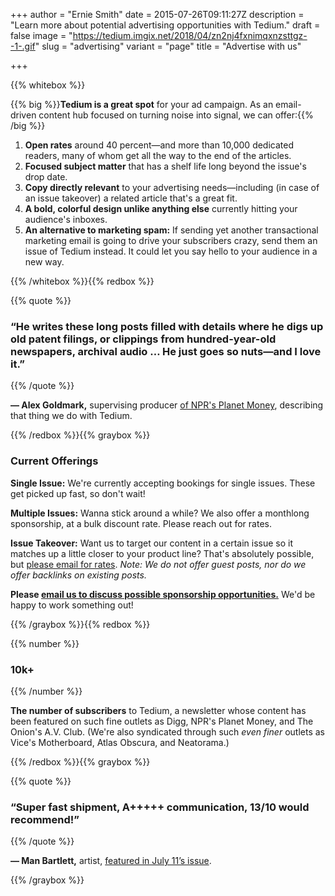 +++
author = "Ernie Smith"
date = 2015-07-26T09:11:27Z
description = "Learn more about potential advertising opportunities with Tedium."
draft = false
image = "https://tedium.imgix.net/2018/04/zn2nj4fxnimqxnzsttgz--1-.gif"
slug = "advertising"
variant = "page"
title = "Advertise with us"

+++

{{% whitebox %}}

{{% big %}}**Tedium is a great spot** for your ad campaign. As an email-driven content hub focused on turning noise into signal, we can offer:{{% /big %}}

1. **Open rates** around 40 percent—and more than 10,000 dedicated readers, many of whom get all the way to the end of the articles.
2. **Focused subject matter** that has a shelf life long beyond the issue's drop date.
3. **Copy directly relevant** to your advertising needs—including (in case of an issue takeover) a related article that's a great fit.
4. **A bold, colorful design unlike anything else** currently hitting your audience's inboxes.
5. **An alternative to marketing spam:** If sending yet another transactional marketing email is going to drive your subscribers crazy, send them an issue of Tedium instead. It could let you say hello to your audience in a new way.

{{% /whitebox %}}{{% redbox %}}

{{% quote %}}
### “He writes these long posts filled with details where he digs up old patent filings, or clippings from hundred-year-old newspapers, archival audio … He just goes so nuts—and I love it.”
{{% /quote %}}
 
**— Alex Goldmark,** supervising producer [of NPR's Planet Money](http://www.npr.org/sections/money/2017/02/13/515035040/episode-754-im-so-happy-for-you), describing that thing we do with Tedium.

{{% /redbox %}}{{% graybox %}}

### Current Offerings

**Single Issue:** We're currently accepting bookings for single issues. These get picked up fast, so don't wait!

**Multiple Issues:** Wanna stick around a while? We also offer a monthlong sponsorship, at a bulk discount rate. Please reach out for rates.

**Issue Takeover:** Want us to target our content in a certain issue so it matches up a little closer to your product line? That's absolutely possible, but [please email for rates](mailto:ernie@tedium.co). *Note: We do not offer guest posts, nor do we offer backlinks on existing posts.*

**Please [email us to discuss possible sponsorship opportunities.](mailto:ernie@tedium.co)** We'd be happy to work something out!

{{% /graybox %}}{{% redbox %}}

{{% number %}}
### 10k+
{{% /number %}}

**The number of subscribers** to Tedium, a newsletter whose content has been featured on such fine outlets as Digg, NPR's Planet Money, and The Onion's A.V. Club. (We're also syndicated through such *even finer* outlets as Vice's Motherboard, Atlas Obscura, and Neatorama.)

{{% /redbox %}}{{% graybox %}}

{{% quote %}}
### “Super fast shipment, A+++++ communication, 13/10 would recommend!”
{{% /quote %}}

**— Man Bartlett,** artist, [featured in July 11’s issue](http://tedium.co/2017/07/11/lint-roller-history-dryer-lint/).

{{% /graybox %}}